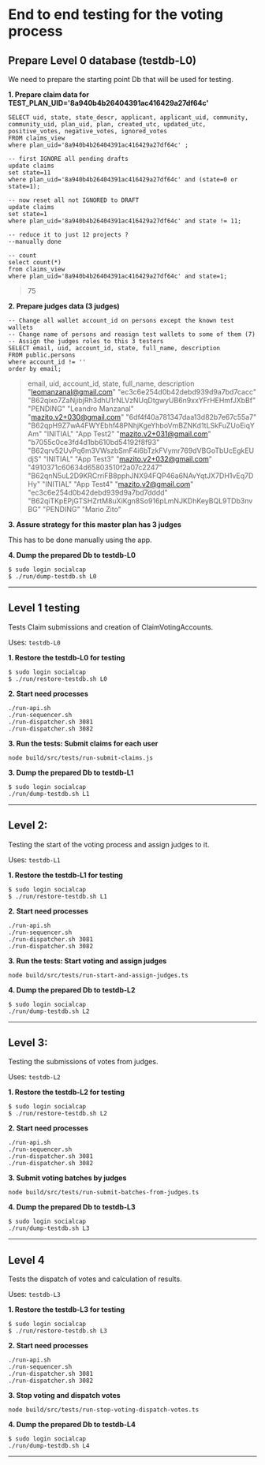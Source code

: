 # End to end testing for the voting process

## Prepare Level 0 database (testdb-L0)

We need to prepare the starting point Db that will be used for testing.

**1. Prepare claim data for TEST_PLAN_UID='8a940b4b26404391ac416429a27df64c'**
~~~
SELECT uid, state, state_descr, applicant, applicant_uid, community, community_uid, plan_uid, plan, created_utc, updated_utc, positive_votes, negative_votes, ignored_votes
FROM claims_view
where plan_uid='8a940b4b26404391ac416429a27df64c' ;

-- first IGNORE all pending drafts
update claims 
set state=11
where plan_uid='8a940b4b26404391ac416429a27df64c' and (state=0 or state=1);

-- now reset all not IGNORED to DRAFT
update claims 
set state=1
where plan_uid='8a940b4b26404391ac416429a27df64c' and state != 11;

-- reduce it to just 12 projects ?
--manually done

-- count 
select count(*) 
from claims_view
where plan_uid='8a940b4b26404391ac416429a27df64c' and state=1;
~~~
> 75

**2. Prepare judges data (3 judges)**
~~~
-- Change all wallet account_id on persons except the known test wallets
-- Change name of persons and reasign test wallets to some of them (7)
-- Assign the judges roles to this 3 testers
SELECT email, uid, account_id, state, full_name, description
FROM public.persons
where account_id != ''
order by email;
~~~
> email, uid, account_id, state, full_name, description
> "leomanzanal@gmail.com"	"ec3c6e254d0b42debd939d9a7bd7cacc"	"B62qixo7ZaNjibjRh3dhU1rNLVzNUqDtgwyUB6n9xxYFrHEHmfJXbBf"	"PENDING"	"Leandro Manzanal"	
> "mazito.v2+030@gmail.com"	"6df4f40a781347daa13d82b7e67c55a7"	"B62qpH9Z7wA4FWYEbhf48PNhjKgeYhboVmBZNKd1tLSkFuZUoEiqYAm"	"INITIAL"	"App Test2"	
> "mazito.v2+031@gmail.com"	"b7055c0ce3fd4d1bb610bd54192f8f93"	"B62qrv52UvPq6m3VWszbSmF4i6bTzkFVymr769dVBGoTbUcEgkEUdjS"	"INITIAL"	"App Test3"	
> "mazito.v2+032@gmail.com"	"4910371c60634d65803510f2a07c2247"	"B62qnN5uL2D9KRCrriFB8pphJNX94FQP46a6NAvYqtJX7DH1vEq7DHy"	"INITIAL"	"App Test4"	
> "mazito.v2@gmail.com"	"ec3c6e254d0b42debd939d9a7bd7dddd"	"B62qiTKpEPjGTSHZrtM8uXiKgn8So916pLmNJKDhKeyBQL9TDb3nvBG"	"PENDING"	"Mario Zito"	

**3. Assure strategy for this master plan has 3 judges**

This has to be done manually using the app.

**4. Dump the prepared Db to testdb-L0**
~~~
$ sudo login socialcap
$ ./run/dump-testdb.sh L0
~~~
---

## Level 1 testing

Tests Claim submissions and creation of ClaimVotingAccounts.

Uses: `testdb-L0`

**1. Restore the testdb-L0 for testing**

~~~
$ sudo login socialcap
$ ./run/restore-testdb.sh L0
~~~

**2. Start need processes**
~~~
./run-api.sh
./run-sequencer.sh
./run-dispatcher.sh 3081
./run-dispatcher.sh 3082
~~~

**3. Run the tests: Submit claims for each user**

~~~
node build/src/tests/run-submit-claims.js
~~~

**3. Dump the prepared Db to testdb-L1** 

~~~
$ sudo login socialcap
./run/dump-testdb.sh L1
~~~
---

## Level 2:

Testing the start of the voting process and assign judges to it.

Uses: `testdb-L1`

**1. Restore the testdb-L1 for testing**

~~~
$ sudo login socialcap
$ ./run/restore-testdb.sh L1
~~~

**2. Start need processes**
~~~
./run-api.sh
./run-sequencer.sh
./run-dispatcher.sh 3081
./run-dispatcher.sh 3082
~~~

**3. Run the tests: Start voting and assign judges**
~~~
node build/src/tests/run-start-and-assign-judges.ts
~~~

**4. Dump the prepared Db to testdb-L2**

~~~
$ sudo login socialcap
./run/dump-testdb.sh L2
~~~
---

## Level 3:

Testing the submissions of votes from judges.

Uses: `testdb-L2`

**1. Restore the testdb-L2 for testing**
~~~
$ sudo login socialcap
$ ./run/restore-testdb.sh L2
~~~

**2. Start need processes**

~~~
./run-api.sh
./run-sequencer.sh
./run-dispatcher.sh 3081
./run-dispatcher.sh 3082
~~~

**3. Submit voting batches by judges** 
~~~
node build/src/tests/run-submit-batches-from-judges.ts
~~~

**4. Dump the prepared Db to testdb-L3** 

~~~
$ sudo login socialcap
./run/dump-testdb.sh L3
~~~
---

## Level 4

Tests the dispatch of votes and calculation of results.

Uses: `testdb-L3`

**1. Restore the testdb-L3 for testing**

~~~
$ sudo login socialcap
$ ./run/restore-testdb.sh L3
~~~

**2. Start need processes**

~~~
./run-api.sh
./run-sequencer.sh
./run-dispatcher.sh 3081
./run-dispatcher.sh 3082
~~~

**3. Stop voting and dispatch votes**

~~~
node build/src/tests/run-stop-voting-dispatch-votes.ts
~~~

**4. Dump the prepared Db to testdb-L4** 

~~~
$ sudo login socialcap
./run/dump-testdb.sh L4
~~~
---

